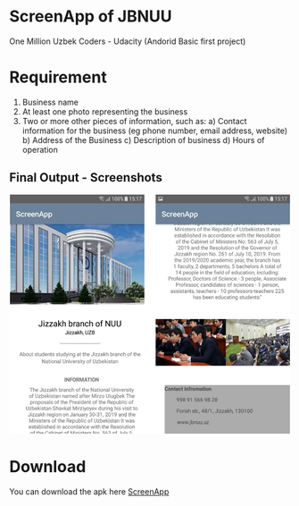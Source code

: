 # ScreenApp of JBNUU
One Million Uzbek Coders - Udacity (Andorid Basic first project)


# Requirement
1. Business name
2. At least one photo representing the business
3. Two or more other pieces of information, such as:
    a) Contact information for the business (eg phone number, email address, website)
    b) Address of the Business
    c) Description of business
    d) Hours of operation

## Final Output - Screenshots
![screenshot](file/screen.jpg)  


# Download
You can download the apk here [ScreenApp](file/app-debug)

